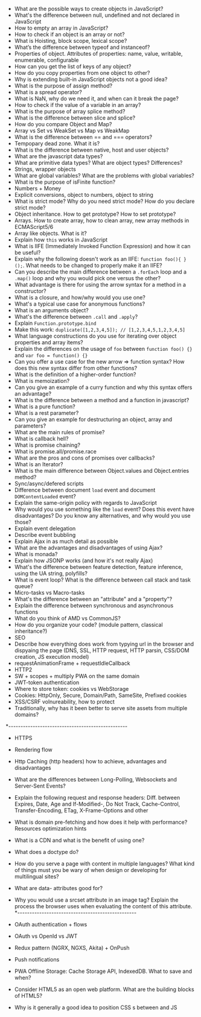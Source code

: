* What are the possible ways to create objects in JavaScript?
* What's the difference between null, undefined and not declared in JavaScript
* How to empty an array in JavaScript?
* How to check if an object is an array or not?
* What is Hoisting, block scope, lexical scope?
* What’s the difference between typeof and instanceof?
* Properties of object. Attributes of properties: name, value, writable, enumerable, configurable
* How can you get the list of keys of any object?
* How do you copy properties from one object to other?
* Why is extending built-in JavaScript objects not a good idea?
* What is the purpose of assign method?
*	What is a spread operator?
* What is NaN, why do we need it, and when can it break the page?
* How to check if the value of a variable in an array?
* What is the purpose of array splice method?
*	What is the difference between slice and splice?
*	How do you compare Object and Map?
* Array vs Set vs WeakSet vs Map vs WeakMap
*	What is the difference between == and === operators?
* Tempopary dead zone. What it is?
*	What is the difference between native, host and user objects?
*	What are the javascript data types?
*	What are primitive data types? What are object types? Differences?
* Strings, wrapper objects
*	What are global variables? What are the problems with global variables?
*	What is the purpose of isFinite function?
* Numbers + Money
* Explicit conversions, object to numbers, object to string
* What is strict mode?	Why do you need strict mode? How do you declare strict mode?
* Object inheritance. How to get prototype? How to set prototype?
* Arrays. How to create array, how to clean array, new array methods in ECMAScript5/6
* Array like objects. What is it?
* Explain how `this` works in JavaScript
* What is IIFE (Immediately Invoked Function Expression) and how it can be useful?
* Explain why the following doesn't work as an IIFE: `function foo(){ }();`. What needs to be changed to properly make it an IIFE?
* Can you describe the main difference between a `.forEach` loop and a `.map()` loop and why you would pick one versus the other?
* What advantage is there for using the arrow syntax for a method in a constructor?
* What is a closure, and how/why would you use one?
* What's a typical use case for anonymous functions?
*	What is an arguments object?
* What's the difference between `.call` and `.apply`?
* Explain `Function.prototype.bind`
* Make this work: `duplicate([1,2,3,4,5]); // [1,2,3,4,5,1,2,3,4,5]`
* What language constructions do you use for iterating over object properties and array items?
* Explain the differences on the usage of `foo` between `function foo() {}` and `var foo = function() {}`
* Can you offer a use case for the new arrow => function syntax? How does this new syntax differ from other functions?
* What is the definition of a higher-order function?
*	What is memoization?
* Can you give an example of a curry function and why this syntax offers an advantage?
* What is the difference between a method and a function in javascript?
*	What is a pure function?
*	What is a rest parameter?
* Can you give an example for destructuring an object, array and parameters?
*	What are the main rules of promise?
*	What is callback hell?
*	What is promise chaining?
*	What is promise.all/promise.race
*	What are the pros and cons of promises over callbacks?
*	What is an Iterator?
*	What is the main difference between Object.values and Object.entries method?
* Sync/async/defered scripts
* Difference between document `load` event and document `DOMContentLoaded` event?
* Explain the same-origin policy with regards to JavaScript
* Why would you use something like the `load` event? Does this event have disadvantages? Do you know any alternatives, and why would you use those?
* Explain event delegation
* Describe event bubbling
* Explain Ajax in as much detail as possible
* What are the advantages and disadvantages of using Ajax?
* What is monada?
* Explain how JSONP works (and how it's not really Ajax)
* What's the difference between feature detection, feature inference, using the UA string, polyfills?
* What is event loop? What is the difference between call stack and task queue?
* Micro-tasks vs Macro-tasks
* What's the difference between an "attribute" and a "property"?
* Explain the difference between synchronous and asynchronous functions
* What do you think of AMD vs CommonJS?
* How do you organize your code? (module pattern, classical inheritance?)
* SEO
* Describe how everything does work from typying url in the browser and dispyaing the page (DNS, SSL, HTTP request, HTTP parsin, CSS/DOM creation, JS execution model)
* requestAnimationFrame + requestIdleCallback
* HTTP2
* SW + scopes + multiply PWA on the same domain
* JWT-token authentication
* Where to store token: cookies vs WebStorage
* Cookies: HttpOnly, Secure, Domain/Path, SameSite, Prefixed cookies
* XSS/CSRF volnureability, how to protect
* Traditionally, why has it been better to serve site assets from multiple domains?

*-------------------------------------------------
* HTTPS
* Rendering flow
* Http Caching (http headers) how to achieve, advantages and disadvantages
* What are the differences between Long-Polling, Websockets and Server-Sent Events?
* Explain the following request and response headers: Diff. between Expires, Date, Age and If-Modified-, Do Not Track, Cache-Control, Transfer-Encoding, ETag, X-Frame-Options and other
* What is domain pre-fetching and how does it help with performance? Resources optimization hints

* What is a CDN and what is the benefit of using one?
* What does a doctype do?
* How do you serve a page with content in multiple languages? What kind of things must you be wary of when design or developing for multilingual sites?
* What are data- attributes good for?
* Why you would use a srcset attribute in an image tag? Explain the process the browser uses when evaluating the content of this attribute.
*-------------------------------------------------

* OAuth authentication + flows
* OAuth vs OpenId vs JWT
* Redux pattern (NGRX, NGXS, Akita) + OnPush
* Push notifications
* PWA Offline Storage: Cache Storage API, IndexedDB. What to save and when?
* Consider HTML5 as an open web platform. What are the building blocks of HTML5?
* Why is it generally a good idea to position CSS <link>s between <head></head> and JS <script>s just before </body>? Do you know any exceptions?
* What is progressive rendering?
* What tools would you use to find a performance bug in your code?
* Explain the difference between layout, painting and compositing.
* What are some ways you may improve your website's scrolling performance?
* Fonts influence on the performacne. Options to optimize it
* Explain how JS garbage collection does work
* How to find memory leak in JS? Hot to do performance issue in JS? Which instrument do you use for this?

* Angular (??)
* Observables (??)
